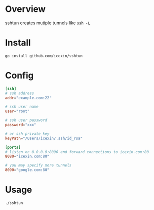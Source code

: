 # Overview

sshtun creates mutiple tunnels like `ssh -L`

# Install

`go install github.com/icexin/sshtun`

# Config

``` toml
[ssh]
# ssh address
addr="example.com:22"

# ssh user name
user="root"

# ssh user password
password="xxx"

# or ssh private key
keyPath="/Users/icexin/.ssh/id_rsa"

[ports]
# listen on 0.0.0.0:8090 and forward connections to icexin.com:80
8080="icexin.com:80"

# you may specify more tunnels
8090="google.com:80"

```

# Usage

`./sshtun`
